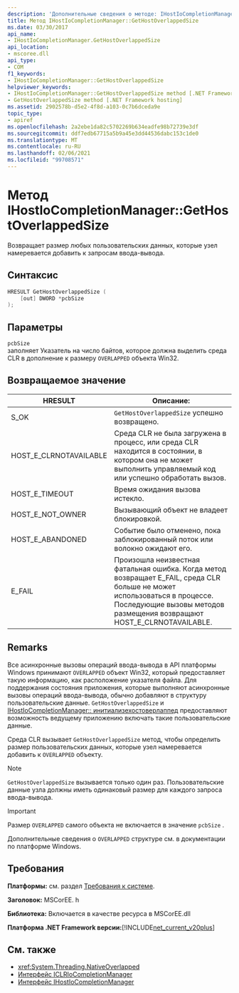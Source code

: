 ```yaml
---
description: 'Дополнительные сведения о методе: IHostIoCompletionManager:: Жесостоверлаппедсизе'
title: Метод IHostIoCompletionManager::GetHostOverlappedSize
ms.date: 03/30/2017
api_name:
- IHostIoCompletionManager.GetHostOverlappedSize
api_location:
- mscoree.dll
api_type:
- COM
f1_keywords:
- IHostIoCompletionManager::GetHostOverlappedSize
helpviewer_keywords:
- IHostIoCompletionManager::GetHostOverlappedSize method [.NET Framework hosting]
- GetHostOverlappedSize method [.NET Framework hosting]
ms.assetid: 2902578b-d5e2-4f8d-a103-0c7b6dceda9e
topic_type:
- apiref
ms.openlocfilehash: 2a2ebe1da82c5702269b634eadfe98b72739e3df
ms.sourcegitcommit: ddf7edb67715a5b9a45e3dd44536dabc153c1de0
ms.translationtype: MT
ms.contentlocale: ru-RU
ms.lasthandoff: 02/06/2021
ms.locfileid: "99708571"
---
```

# <a name="ihostiocompletionmanagergethostoverlappedsize-method"></a>Метод IHostIoCompletionManager::GetHostOverlappedSize

Возвращает размер любых пользовательских данных, которые узел намеревается добавить к запросам ввода-вывода.  
  
## <a name="syntax"></a>Синтаксис  
  
```cpp  
HRESULT GetHostOverlappedSize (  
    [out] DWORD *pcbSize  
);  
```  
  
## <a name="parameters"></a>Параметры  

 `pcbSize`  
 заполняет Указатель на число байтов, которое должна выделить среда CLR в дополнение к размеру `OVERLAPPED` объекта Win32.  
  
## <a name="return-value"></a>Возвращаемое значение  
  
|HRESULT|Описание:|  
|-------------|-----------------|  
|S_OK|`GetHostOverlappedSize` успешно возвращено.|  
|HOST_E_CLRNOTAVAILABLE|Среда CLR не была загружена в процесс, или среда CLR находится в состоянии, в котором она не может выполнить управляемый код или успешно обработать вызов.|  
|HOST_E_TIMEOUT|Время ожидания вызова истекло.|  
|HOST_E_NOT_OWNER|Вызывающий объект не владеет блокировкой.|  
|HOST_E_ABANDONED|Событие было отменено, пока заблокированный поток или волокно ожидают его.|  
|E_FAIL|Произошла неизвестная фатальная ошибка. Когда метод возвращает E_FAIL, среда CLR больше не может использоваться в процессе. Последующие вызовы методов размещения возвращают HOST_E_CLRNOTAVAILABLE.|  
  
## <a name="remarks"></a>Remarks  

 Все асинхронные вызовы операций ввода-вывода в API платформы Windows принимают `OVERLAPPED` объект Win32, который предоставляет такую информацию, как расположение указателя файла. Для поддержания состояния приложения, которые выполняют асинхронные вызовы операций ввода-вывода, обычно добавляют в структуру пользовательские данные. `GetHostOverlappedSize` и [IHostIoCompletionManager:: инитиализехостоверлаппед](ihostiocompletionmanager-initializehostoverlapped-method.md) предоставляют возможность ведущему приложению включать такие пользовательские данные.  
  
 Среда CLR вызывает `GetHostOverlappedSize` метод, чтобы определить размер пользовательских данных, которые узел намеревается добавить к `OVERLAPPED` объекту.  
  
> [!NOTE]
> `GetHostOverlappedSize` вызывается только один раз. Пользовательские данные узла должны иметь одинаковый размер для каждого запроса ввода-вывода.  
  
> [!IMPORTANT]
> Размер `OVERLAPPED` самого объекта не включается в значение `pcbSize` .  
  
 Дополнительные сведения о `OVERLAPPED` структуре см. в документации по платформе Windows.  
  
## <a name="requirements"></a>Требования  

 **Платформы:** см. раздел [Требования к системе](../../get-started/system-requirements.md).  
  
 **Заголовок:** MSCorEE. h  
  
 **Библиотека:** Включается в качестве ресурса в MSCorEE.dll  
  
 **Платформа .NET Framework версии:**[!INCLUDE[net_current_v20plus](../../../../includes/net-current-v20plus-md.md)]  
  
## <a name="see-also"></a>См. также

- <xref:System.Threading.NativeOverlapped>
- [Интерфейс ICLRIoCompletionManager](iclriocompletionmanager-interface.md)
- [Интерфейс IHostIoCompletionManager](ihostiocompletionmanager-interface.md)

